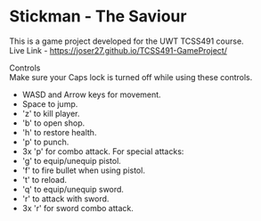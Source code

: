 # Stickman - The Saviour

This is a game project developed for the UWT TCSS491 course.  
Live Link - https://joser27.github.io/TCSS491-GameProject/   

Controls    
Make sure your Caps lock is turned off while using these controls.  
- WASD and Arrow keys for movement.  
- Space to jump.  
- 'z' to kill player.
- 'b' to open shop.
- 'h' to restore health.  
- 'p' to punch.  
- 3x 'p' for combo attack.
For special attacks:  
- 'g' to equip/unequip pistol.  
- 'f' to fire bullet when using pistol.
- 't' to reload.
- 'q' to equip/unequip sword.  
- 'r' to attack with sword.
- 3x 'r' for sword combo attack.

